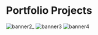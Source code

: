 # Portfolio Projects

![banner2_](https://github.com/user-attachments/assets/345d6544-5a30-4ee7-8ec3-5a693103f1dc)
![banner3](https://github.com/user-attachments/assets/472207ba-08b7-4df6-85f5-1a46ab91f3e5)
![banner4](https://github.com/user-attachments/assets/b368f48d-a075-4a00-83fe-ff01e9b59b8d)





